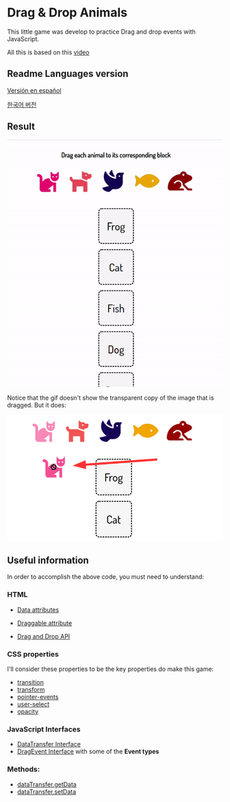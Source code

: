 # Drag & Drop Animals
This little game was develop to practice Drag and drop events with JavaScript.

All this is based on this [video](https://www.youtube.com/watch?v=7HUCAYMylCQ)

## Readme Languages version
[Versión en español](https://github.com/AltoSolid/Drag-DropAnimalsGame/blob/main/readme-es.md)

[한국어 버전](https://github.com/AltoSolid/Drag-DropAnimalsGame/blob/main/readme-ko.md)


## Result
![gif](https://github.com/AltoSolid/Drag-DropAnimalsGame/blob/main/Images/gif.gif)

Notice that the gif doesn't show the transparent copy of the image that is dragged. But it does: 

![image-dragged](https://github.com/AltoSolid/Drag-DropAnimalsGame/blob/main/Images/image-1.png)

## Useful information
In order to accomplish the above code, you must need to understand: 

### HTML
- [Data attributes](https://developer.mozilla.org/en-US/docs/Learn/HTML/Howto/Use_data_attributes)

- [Draggable attribute](https://developer.mozilla.org/en-US/docs/Web/HTML/Global_attributes/draggable)

- [Drag and Drop API](https://developer.mozilla.org/en-US/docs/Web/API/HTML_Drag_and_Drop_API)

### CSS properties
I'll consider these properties to be the key properties do make this game:
- [transition](https://developer.mozilla.org/en-US/docs/Web/CSS/transition)
- [transform](https://developer.mozilla.org/en-US/docs/Web/CSS/transform) 
- [pointer-events](https://developer.mozilla.org/en-US/docs/Web/CSS/pointer-events)
- [user-select](https://developer.mozilla.org/en-US/docs/Web/CSS/user-select)
- [opacity](https://developer.mozilla.org/en-US/docs/Web/CSS/user-select)

### JavaScript Interfaces
- [DataTransfer Interface](https://developer.mozilla.org/en-US/docs/Web/API/DataTransfer)
- [DragEvent Interface](https://developer.mozilla.org/en-US/docs/Web/API/DragEvent) with some of the **Event types**

### Methods: 
- [dataTransfer.getData](https://developer.mozilla.org/en-US/docs/Web/API/DataTransfer/getData)
- [dataTransfer.setData](https://developer.mozilla.org/en-US/docs/Web/API/DataTransfer/setData)